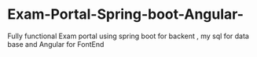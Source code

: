 # Exam-Portal-Spring-boot-Angular-
Fully functional Exam portal using spring boot for backent , my sql for data base and Angular for FontEnd
